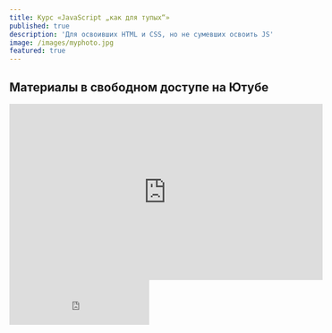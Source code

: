```yaml
---
title: Курс «JavaScript „как для тупых“»
published: true
description: 'Для освоивших HTML и CSS, но не сумевших освоить JS'
image: /images/myphoto.jpg
featured: true
---
```

## Материалы в свободном доступе на Ютубе

<iframe width="560" height="315" src="https://www.youtube.com/embed/videoseries?si=UEaTw3dSybygWGxr&amp;list=PLmn7h9eyDeMMzFx2yQspQr5E3b1EXZ2XQ" title="YouTube video player" frameborder="0" allow="accelerometer; autoplay; clipboard-write; encrypted-media; gyroscope; picture-in-picture; web-share" referrerpolicy="strict-origin-when-cross-origin" allowfullscreen></iframe>

<iframe title="lava.top" style="border: none" width="250" height="80" src="https://widget.lava.top/dcae26b3-ee33-4dc3-aaef-3891d43f5de5"></iframe>